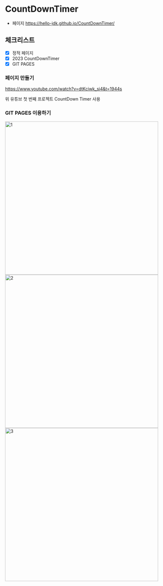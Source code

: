 # CountDownTimer

- 페이지
  https://hello-jdk.github.io/CountDownTimer/

## 체크리스트

- [x] 정적 페이지
- [x] 2023 CountDownTimer
- [x] GIT PAGES

### 페이지 만들기

https://www.youtube.com/watch?v=dtKciwk_si4&t=1944s

위 유튜브 첫 번째 프로젝트 CountDown Timer 사용

### GIT PAGES 이용하기
<img width="500" alt="1" src="https://user-images.githubusercontent.com/57665888/182859681-0818de9a-60d0-4f54-80ba-0d2408c78410.png">
<img width="500" alt="2" src="https://user-images.githubusercontent.com/57665888/182859704-06388830-0fc5-4464-9ece-d29a975aaf39.png">
<img width="500" alt="3" src="https://user-images.githubusercontent.com/57665888/182859710-f1c8d990-9139-4c2f-92c3-bb1b7dcc7df6.png">
